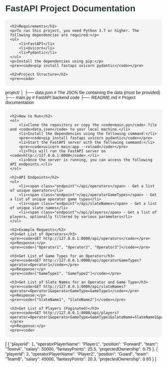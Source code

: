 <!DOCTYPE html>
<html lang="en">
<head>
    <meta charset="UTF-8">
    <meta name="viewport" content="width=device-width, initial-scale=1.0">
    <title>FastAPI Project Documentation</title>
    <style>
        body { font-family: Arial, sans-serif; margin: 20px; }
        h1 { color: #2d3a3b; }
        h2 { color: #4b5c5e; }
        pre { background-color: #f4f4f4; padding: 15px; border-radius: 5px; }
        .code-block { background-color: #f4f4f4; padding: 10px; border-radius: 5px; }
        .endpoint { font-weight: bold; }
    </style>
</head>
<body>
    <h1>FastAPI Project Documentation</h1>

    <h2>Requirements</h2>
    <p>To run this project, you need Python 3.7 or higher. The following dependencies are required:</p>
    <ul>
        <li>FastAPI</li>
        <li>Uvicorn</li>
        <li>Pydantic</li>
    </ul>
    <p>Install the dependencies using pip:</p>
    <pre><code>pip install fastapi uvicorn pydantic</code></pre>

    <h2>Project Structure</h2>
    <pre><code>
project/
│
├── data.json             # The JSON file containing the data (must be provided)
├── main.py               # FastAPI backend code
├── README.md             # Project documentation
    </code></pre>

    <h2>How to Run</h2>
    <ol>
        <li>Clone the repository or copy the <code>main.py</code> file and <code>data.json</code> to your local machine.</li>
        <li>Install the dependencies using the following command:</li>
        <pre><code>pip install fastapi uvicorn pydantic</code></pre>
        <li>Start the FastAPI server with the following command:</li>
        <pre><code>uvicorn main:app --reload</code></pre>
        <li>This will run the FastAPI server on <code>http://127.0.0.1:8000</code>.</li>
        <li>Once the server is running, you can access the following API endpoints.</li>
    </ol>

    <h2>API Endpoints</h2>
    <ul>
        <li><span class="endpoint">/api/operators</span> - Get a list of unique operators</li>
        <li><span class="endpoint">/api/operatorGameTypes</span> - Get a list of unique operator game types</li>
        <li><span class="endpoint">/api/slateNames</span> - Get a list of unique slate names</li>
        <li><span class="endpoint">/api/players</span> - Get a list of players, optionally filtered by various parameters</li>
    </ul>

    <h2>Example Requests</h2>
    <h3>Get List of Operators</h3>
    <pre><code>GET http://127.0.0.1:8000/api/operators</code></pre>
    <p>Response:</p>
    <pre><code>["Operator1", "Operator2", "Operator3"]</code></pre>

    <h3>Get List of Game Types for an Operator</h3>
    <pre><code>GET http://127.0.0.1:8000/api/operatorGameTypes?operator=Operator1</code></pre>
    <p>Response:</p>
    <pre><code>["GameType1", "GameType2"]</code></pre>

    <h3>Get List of Slate Names for an Operator and Game Type</h3>
    <pre><code>GET http://127.0.0.1:8000/api/slateNames?operator=Operator1&operatorGameType=GameType1</code></pre>
    <p>Response:</p>
    <pre><code>["SlateName1", "SlateName2"]</code></pre>

    <h3>Get List of Players (Paginated)</h3>
    <pre><code>GET http://127.0.0.1:8000/api/players?operator=Operator1&operatorGameType=GameType1&slateName=SlateName1&page=1&limit=10</code></pre>
    <p>Response:</p>
    <pre><code>
[
    {
        "playerId": 1,
        "operatorPlayerName": "Player1",
        "position": "Forward",
        "team": "TeamA",
        "salary": 50000,
        "fantasyPoints": 25.5,
        "projectedOwnership": 0.75
    },
    {
        "playerId": 2,
        "operatorPlayerName": "Player2",
        "position": "Guard",
        "team": "TeamB",
        "salary": 45000,
        "fantasyPoints": 20.3,
        "projectedOwnership": 0.65
    }
]
    </code></pre>
</body>
</html>
